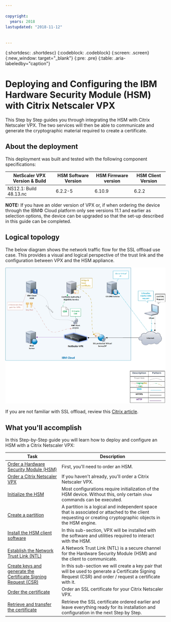 ```yaml
---

copyright:
  years: 2018
lastupdated: "2018-11-12"


---
```


{:shortdesc: .shortdesc}
{:codeblock: .codeblock}
{:screen: .screen}
{:new_window: target="_blank"}
{:pre: .pre}
{:table: .aria-labeledby="caption"}

# Deploying and Configuring the IBM Hardware Security Module (HSM) with Citrix Netscaler VPX
This Step by Step guides you through integrating the HSM with Citrix Netscaler VPX. The two services will then be able to communicate and generate the cryptographic material required to create a certificate.

## About the deployment
This deployment was built and tested with the following component specifications:

| NetScaler VPX Version & Build	| HSM Software Version | HSM Firmware version | HSM Client Version |
| ------------- | ------------- | ------------- | ------------- |
| NS12.1: Build 48.13.nc | 6.2.2-5 | 6.10.9 | 6.2.2 |

**NOTE:** If you have an older version of VPX or, if when ordering the device through the IBM© Cloud platform only see versions 11.1 and earlier as selection options, the device can be upgraded so that the set-up described in this guide can be completed. 

## Logical topology
The below diagram shows the network traffic flow for the SSL offload use case. This provides a visual and logical perspective of the trust link and the configuration between VPX and the HSM appliance. 

<img src="images/network-flows-logical-topology.jpg" alt="drawing" style="width: 700px;"/>

If you are not familiar with SSL offload, review this [Citrix article](https://docs.citrix.com/en-us/netscaler/12-1/ssl.html).

## What you'll accomplish

In this Step-by-Step guide you will learn how to deploy and configure an HSM with a Citrix Netscaler VPX:

Task  | Description
------------- | -------------
[Order a Hardware Security Module (HSM)](hsm-order-hsm.html) | First, you'll need to order an HSM.
[Order a Citrix Netscaler VPX](hsm-order-vpx.html) | If you haven't already, you'll order a Citrix Netscaler VPX.
[Initialize the HSM](hsm-initialize-hsm.html) | Most configurations require initialization of the HSM device. Without this, only certain `show` commands can be executed. 
[Create a partition](hsm-create-partition.html) | A partition is a logical and independent space that is associated or attached to the client requesting or creating cryptographic objects in the HSM engine.
[Install the HSM client software](hsm-install-hsm.html) | In this sub-section, VPX will be installed with the software and utilities required to interact with the HSM. |
[Establish the Network Trust Link (NTL)](hsm-establish-ntl.html) | A Network Trust Link (NTL) is a secure channel for the Hardware Security Module (HSM) and the client to communicate. |
[Create keys and generate the Certificate Signing Request (CSR)](hsm-csr.html) | In this sub-section we will create a key pair that will be used to generate a Certificate Signing Request (CSR) and order / request a certificate with it. | 
[Order the certificate](hsm-order-certificate.html) | Order an SSL certificate for your Citrix Netscaler VPX.
[Retrieve and transfer the certificate](hsm-retrieve-certificate.html) | Retrieve the SSL certificate ordered earlier and leave everything ready for its installation and configuration in the next Step by Step. 